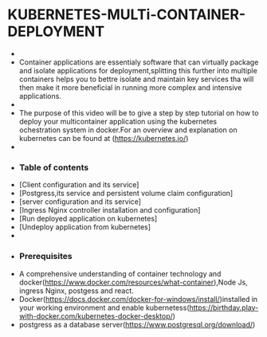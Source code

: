 # KUBERNETES-MULTi-CONTAINER-DEPLOYMENT
+ 
+ Container applications are essentialy software that can virtually package and isolate applications for deployment,splitting this further into multiple containers helps you to bettre isolate and maintain key services tha will then make it more beneficial in running more complex and intensive applications.
+
+ The purpose of this video will be to give a step by step tutorial on how to deploy your multicontainer application using the kubernetes ochestration system in docker.For an overview and explanation on kubernetes can be found at (https://kubernetes.io/)
+
+ ### Table of contents 
+ [Client configuration and its service]
+ [Postgress,its service  and persistent volume claim configuration]
+ [server configuration and its service]
+ [Ingress Nginx controller installation and configuration]
+ [Run deployed application on kubernetes]
+ [Undeploy application from kubernetes]
+
+ ### Prerequisites
+ A comprehensive understanding of container technology and docker(https://www.docker.com/resources/what-container),Node Js, ingress Nginx, postgess and react.
+ Docker(https://docs.docker.com/docker-for-windows/install/)installed in your working environment and enable kubernetess(https://birthday.play-with-docker.com/kubernetes-docker-desktop/)
+ postgress as a database server(https://www.postgresql.org/download/)
